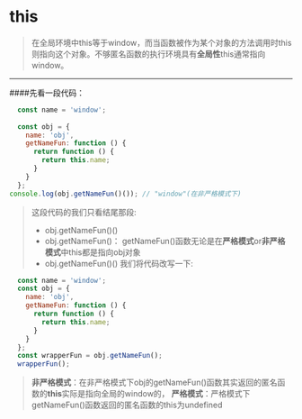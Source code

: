 # this
> 在全局环境中this等于window，而当函数被作为某个对象的方法调用时this则指向这个对象。不够匿名函数的执行环境具有**全局性**this通常指向window。
---

####先看一段代码：
```js
  const name = 'window';
  
  const obj = {
    name: 'obj',
    getNameFun: function () {
      return function () {
        return this.name;
      }
    }
  };
console.log(obj.getNameFun()()); // "window"(在非严格模式下)
```

> 这段代码的我们只看结尾那段:
> * obj.getNameFun()()
> * obj.getNameFun()：
>    getNameFun()函数无论是在**严格模式**or**非严格模式**中this都是指向obj对象
>  * obj.getNameFun()()
>  我们将代码改写一下:
  
  ```js
    const name = 'window';
    const obj = {
      name: 'obj',
      getNameFun: function () {
        return function () {
          return this.name;
        }
      }
    }; 
    const wrapperFun = obj.getNameFun();
    wrapperFun();
  ```
  
>   **非严格模式**：在非严格模式下obj的getNameFun()函数其实返回的匿名函数的**this**实际是指向全局的window的，
>   **严格模式**：严格模式下getNameFun()函数返回的匿名函数的this为undefined
